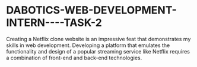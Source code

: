# DABOTICS-WEB-DEVELOPMENT-INTERN----TASK-2
 Creating a Netflix clone website is an impressive feat that demonstrates my skills in web development. Developing a platform that emulates the functionality and design of a popular streaming service like Netflix requires a combination of front-end and back-end technologies.
